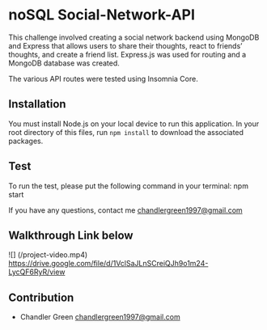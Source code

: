 # noSQL Social-Network-API

This challenge involved creating a social network backend using MongoDB and Express that allows users to share their thoughts, react to friends’ thoughts, and create a friend list. Express.js was used for routing and a MongoDB database was created.

The various API routes were tested using Insomnia Core.

## Installation

You must install Node.js on your local device to run this application.
In your root directory of this files, run `npm install` to download the associated packages.

## Test

To run the test, please put the following command in your terminal: npm start

If you have any questions, contact me <chandlergreen1997@gmail.com>

## Walkthrough Link below

![] (/project-video.mp4)
https://drive.google.com/file/d/1VclSaJLnSCreiQJh9o1m24-LycQF6RyR/view
## Contribution

- Chandler Green <chandlergreen1997@gmail.com>
